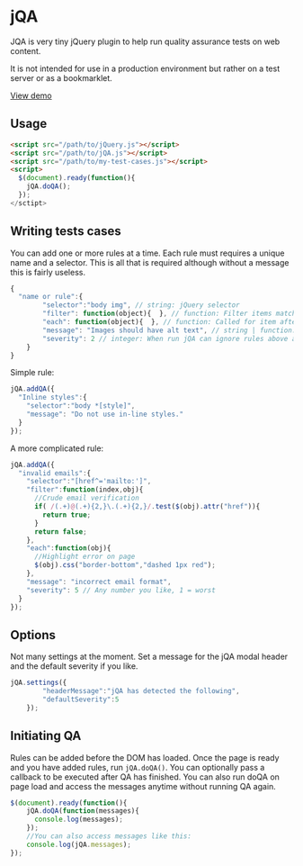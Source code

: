 jQA
===

JQA is very tiny jQuery plugin to help run quality assurance tests on web content.

It is not intended for use in a production environment but rather on a test server or as a bookmarklet.

<a href="http://madebymike.github.io/jQA/">View demo</a>

Usage
-------------------

```html
<script src="/path/to/jQuery.js"></script>
<script src="/path/to/jQA.js"></script>
<script src="/path/to/my-test-cases.js"></script>
<script>
  $(document).ready(function(){
    jQA.doQA();
  });
</sctipt>
```

Writing tests cases
-------------------

You can add one or more rules at a time. Each rule must requires a unique name and a selector. This is all that is required although without a message this is fairly useless. 
```javascript
{
  "name or rule":{
		"selector":"body img", // string: jQuery selector
		"filter": function(object){  }, // function: Filter items matched items by returning true
		"each": function(object){  }, // function: Called for item after filtering. Useful for highlighting on the page.
		"message": "Images should have alt text", // string | function: The message to be returned by the rule.
		"severity": 2 // integer: When run jQA can ignore rules above a specified severity score
	}
}
```
Simple rule:

```javascript
jQA.addQA({
  "Inline styles":{
    "selector":"body *[style]",
    "message": "Do not use in-line styles."
  }
});	
```

A more complicated rule:

```javascript
jQA.addQA({
  "invalid emails":{
    "selector":"[href^='mailto:']",
    "filter":function(index,obj){
      //Crude email verification
      if( /(.+)@(.+){2,}\.(.+){2,}/.test($(obj).attr("href")){
        return true;
      }
      return false;
    },
    "each":function(obj){
      //Highlight error on page
      $(obj).css("border-bottom","dashed 1px red");
    },
    "message": "incorrect email format",
    "severity": 5 // Any number you like, 1 = worst 
  }
});
```

Options
-------

Not many settings at the moment. Set a message for the jQA modal header and the default severity if you like.

```javascript
jQA.settings({
		"headerMessage":"jQA has detected the following",
		"defaultSeverity":5
	});
```

Initiating QA
-------------

Rules can be added before the DOM has loaded. Once the page is ready and you have added rules, run `jQA.doQA()`. You can optionally pass a callback to be executed after QA has finished. You can also run doQA on page load and access the messages anytime without running QA again. 

```javascript
$(document).ready(function(){
	jQA.doQA(function(messages){
	  console.log(messages);
	});
	//You can also access messages like this:
	console.log(jQA.messages);
});
```
